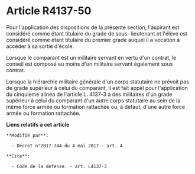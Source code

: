 # Article R4137-50

Pour l'application des dispositions de la présente section, l'aspirant est considéré comme étant titulaire du grade de sous-
lieutenant et l'élève est considéré comme étant titulaire du premier grade auquel il a vocation à accéder à sa sortie
d'école.

Lorsque le comparant est un militaire servant en vertu d'un contrat, le conseil est composé au moins d'un militaire servant
également sous contrat.

Lorsque la hiérarchie militaire générale d'un corps statutaire ne prévoit pas de grade supérieur à celui du comparant, il est
fait appel pour l'application du cinquième alinéa de l'article L. 4137-3 à des militaires d'un grade supérieur à celui du
comparant d'un autre corps statutaire au sein de la même force armée ou formation rattachée ou, à défaut, d'une autre force
armée ou formation rattachée.

**Liens relatifs à cet article**

	**Modifié par**:

	  - Décret n°2017-744 du 4 mai 2017 - art. 4

	**Cite**:

	  - Code de la défense. - art. L4137-3
